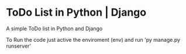 # ToDo List in Python | Django
 A simple ToDo list in Python and Django

To Run the code just active the enviroment (env) and run 'py manage.py runserver'

